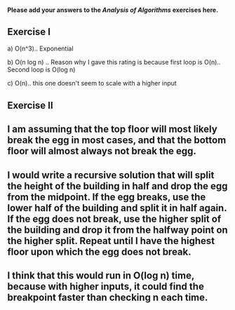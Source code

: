 #### Please add your answers to the ***Analysis of  Algorithms*** exercises here.

## Exercise I

a)
O(n^3).. Exponential

b)
O(n log n) .. Reason why I gave this rating is because first loop is O(n).. Second loop is O(log n)

c)
O(n)..  this one doesn't seem to scale with a higher input

## Exercise II

## I am assuming that the top floor will most likely break the egg in most cases, and that the bottom floor will almost always not break the egg.

## I would write a recursive solution that will split the height of the building in half and drop the egg from the midpoint. If the egg breaks, use the lower half of the building and split it in half again. If the egg does not break, use the higher split of the building and drop it from the halfway point on the higher split. Repeat until I have the highest floor upon which the egg does not break. 

## I think that this would run in O(log n) time, because with higher inputs, it could find the breakpoint faster than checking n each time.
